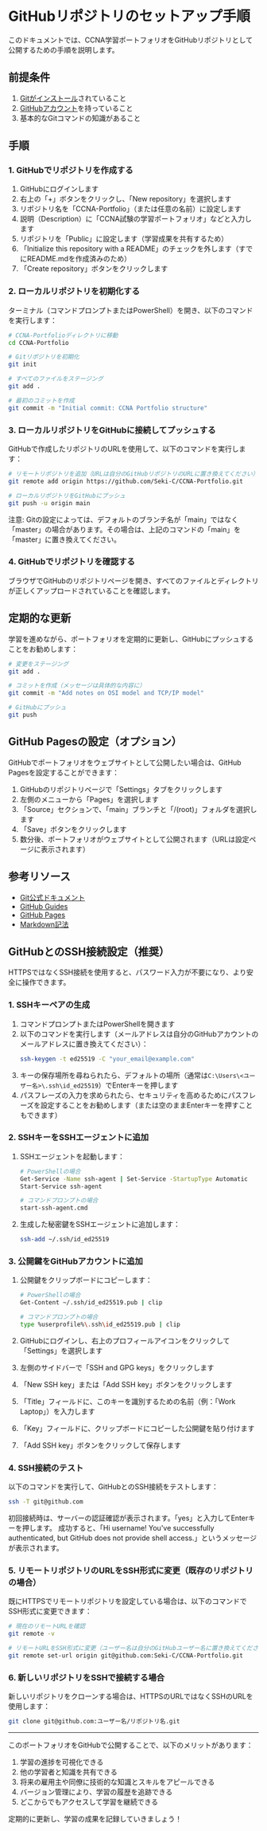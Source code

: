 # GitHubリポジトリのセットアップ手順

このドキュメントでは、CCNA学習ポートフォリオをGitHubリポジトリとして公開するための手順を説明します。

## 前提条件

1. [Gitがインストール](https://git-scm.com/downloads)されていること
2. [GitHubアカウント](https://github.com/join)を持っていること
3. 基本的なGitコマンドの知識があること

## 手順

### 1. GitHubでリポジトリを作成する

1. GitHubにログインします
2. 右上の「+」ボタンをクリックし、「New repository」を選択します
3. リポジトリ名を「CCNA-Portfolio」（または任意の名前）に設定します
4. 説明（Description）に「CCNA試験の学習ポートフォリオ」などと入力します
5. リポジトリを「Public」に設定します（学習成果を共有するため）
6. 「Initialize this repository with a README」のチェックを外します（すでにREADME.mdを作成済みのため）
7. 「Create repository」ボタンをクリックします

### 2. ローカルリポジトリを初期化する

ターミナル（コマンドプロンプトまたはPowerShell）を開き、以下のコマンドを実行します：

```bash
# CCNA-Portfolioディレクトリに移動
cd CCNA-Portfolio

# Gitリポジトリを初期化
git init

# すべてのファイルをステージング
git add .

# 最初のコミットを作成
git commit -m "Initial commit: CCNA Portfolio structure"
```

### 3. ローカルリポジトリをGitHubに接続してプッシュする

GitHubで作成したリポジトリのURLを使用して、以下のコマンドを実行します：

```bash
# リモートリポジトリを追加（URLは自分のGitHubリポジトリのURLに置き換えてください）
git remote add origin https://github.com/Seki-C/CCNA-Portfolio.git

# ローカルリポジトリをGitHubにプッシュ
git push -u origin main
```

注意: Gitの設定によっては、デフォルトのブランチ名が「main」ではなく「master」の場合があります。その場合は、上記のコマンドの「main」を「master」に置き換えてください。

### 4. GitHubでリポジトリを確認する

ブラウザでGitHubのリポジトリページを開き、すべてのファイルとディレクトリが正しくアップロードされていることを確認します。

## 定期的な更新

学習を進めながら、ポートフォリオを定期的に更新し、GitHubにプッシュすることをお勧めします：

```bash
# 変更をステージング
git add .

# コミットを作成（メッセージは具体的な内容に）
git commit -m "Add notes on OSI model and TCP/IP model"

# GitHubにプッシュ
git push
```

## GitHub Pagesの設定（オプション）

GitHubでポートフォリオをウェブサイトとして公開したい場合は、GitHub Pagesを設定することができます：

1. GitHubのリポジトリページで「Settings」タブをクリックします
2. 左側のメニューから「Pages」を選択します
3. 「Source」セクションで、「main」ブランチと「/(root)」フォルダを選択します
4. 「Save」ボタンをクリックします
5. 数分後、ポートフォリオがウェブサイトとして公開されます（URLは設定ページに表示されます）

## 参考リソース

- [Git公式ドキュメント](https://git-scm.com/doc)
- [GitHub Guides](https://guides.github.com/)
- [GitHub Pages](https://pages.github.com/)
- [Markdown記法](https://docs.github.com/ja/github/writing-on-github/getting-started-with-writing-and-formatting-on-github/basic-writing-and-formatting-syntax)

## GitHubとのSSH接続設定（推奨）

HTTPSではなくSSH接続を使用すると、パスワード入力が不要になり、より安全に操作できます。

### 1. SSHキーペアの生成

1. コマンドプロンプトまたはPowerShellを開きます
2. 以下のコマンドを実行します（メールアドレスは自分のGitHubアカウントのメールアドレスに置き換えてください）：
   ```bash
   ssh-keygen -t ed25519 -C "your_email@example.com"
   ```
3. キーの保存場所を尋ねられたら、デフォルトの場所（通常は`C:\Users\<ユーザー名>\.ssh\id_ed25519`）でEnterキーを押します
4. パスフレーズの入力を求められたら、セキュリティを高めるためにパスフレーズを設定することをお勧めします（または空のままEnterキーを押すこともできます）

### 2. SSHキーをSSHエージェントに追加

1. SSHエージェントを起動します：
   ```bash
   # PowerShellの場合
   Get-Service -Name ssh-agent | Set-Service -StartupType Automatic
   Start-Service ssh-agent
   
   # コマンドプロンプトの場合
   start-ssh-agent.cmd
   ```

2. 生成した秘密鍵をSSHエージェントに追加します：
   ```bash
   ssh-add ~/.ssh/id_ed25519
   ```

### 3. 公開鍵をGitHubアカウントに追加

1. 公開鍵をクリップボードにコピーします：
   ```bash
   # PowerShellの場合
   Get-Content ~/.ssh/id_ed25519.pub | clip
   
   # コマンドプロンプトの場合
   type %userprofile%\.ssh\id_ed25519.pub | clip
   ```

2. GitHubにログインし、右上のプロフィールアイコンをクリックして「Settings」を選択します
3. 左側のサイドバーで「SSH and GPG keys」をクリックします
4. 「New SSH key」または「Add SSH key」ボタンをクリックします
5. 「Title」フィールドに、このキーを識別するための名前（例：「Work Laptop」）を入力します
6. 「Key」フィールドに、クリップボードにコピーした公開鍵を貼り付けます
7. 「Add SSH key」ボタンをクリックして保存します

### 4. SSH接続のテスト

以下のコマンドを実行して、GitHubとのSSH接続をテストします：
```bash
ssh -T git@github.com
```

初回接続時は、サーバーの認証確認が表示されます。「yes」と入力してEnterキーを押します。
成功すると、「Hi username! You've successfully authenticated, but GitHub does not provide shell access.」というメッセージが表示されます。

### 5. リモートリポジトリのURLをSSH形式に変更（既存のリポジトリの場合）

既にHTTPSでリモートリポジトリを設定している場合は、以下のコマンドでSSH形式に変更できます：

```bash
# 現在のリモートURLを確認
git remote -v

# リモートURLをSSH形式に変更（ユーザー名は自分のGitHubユーザー名に置き換えてください）
git remote set-url origin git@github.com:Seki-C/CCNA-Portfolio.git
```

### 6. 新しいリポジトリをSSHで接続する場合

新しいリポジトリをクローンする場合は、HTTPSのURLではなくSSHのURLを使用します：
```bash
git clone git@github.com:ユーザー名/リポジトリ名.git
```

---

このポートフォリオをGitHubで公開することで、以下のメリットがあります：

1. 学習の進捗を可視化できる
2. 他の学習者と知識を共有できる
3. 将来の雇用主や同僚に技術的な知識とスキルをアピールできる
4. バージョン管理により、学習の履歴を追跡できる
5. どこからでもアクセスして学習を継続できる

定期的に更新し、学習の成果を記録していきましょう！